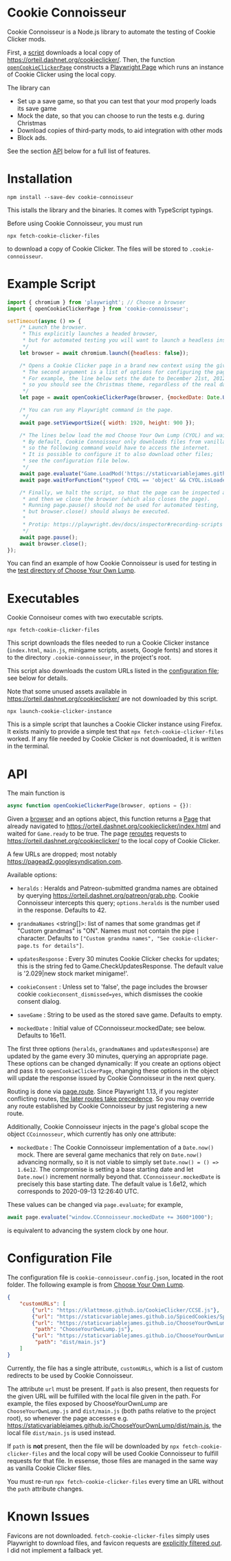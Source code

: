 Cookie Connoisseur
==================

Cookie Connoisseur is a Node.js library to automate the testing of Cookie Clicker mods.

First,
a [script](#executables) downloads a local copy of <https://orteil.dashnet.org/cookieclicker/>.
Then,
the function [`openCookieClickerPage`](#api)
constructs a [Playwright Page](https://playwright.dev/docs/api/class-page)
which runs an instance of Cookie Clicker using the local copy.

The library can
- Set up a save game,
    so that you can test that your mod properly loads its save game
- Mock the date,
    so that you can choose to run the tests e.g. during Christmas
- Download copies of third-party mods,
    to aid integration with other mods
- Block ads.

See the section [API](#api) below for a full list of features.


Installation
============

    npm install --save-dev cookie-connoisseur

This istalls the library and the binaries.
It comes with TypeScript typings.

Before using Cookie Connoisseur,
you must run

    npx fetch-cookie-clicker-files

to download a copy of Cookie Clicker.
The files will be stored to `.cookie-connoisseur`.


Example Script
==============

```javascript
import { chromium } from 'playwright'; // Choose a browser
import { openCookieClickerPage } from 'cookie-connoisseur';

setTimeout(async () => {
    /* Launch the browser.
     * This explicitly launches a headed browser,
     * but for automated testing you will want to launch a headless instance.
     */
    let browser = await chromium.launch({headless: false});

    /* Opens a Cookie Clicker page in a brand new context using the given browser.
     * The second argument is a list of options for configuring the page.
     * For example, the line below sets the date to December 21st, 2012,
     * so you should see the Christmas theme, regardless of the real date!
     */
    let page = await openCookieClickerPage(browser, {mockedDate: Date.UTC(2012, 11, 21)});

    /* You can run any Playwright command in the page.
     */
    await page.setViewportSize({ width: 1920, height: 900 });

    /* The lines below load the mod Choose Your Own Lump (CYOL) and waits for it to load.
     * By default, Cookie Connoisseur only downloads files from vanilla Cookie Clicker,
     * so the following command would have to access the internet.
     * It is possible to configure it to also download other files;
     * see the configuration file below.
     */
    await page.evaluate("Game.LoadMod('https://staticvariablejames.github.io/ChooseYourOwnLump/ChooseYourOwnLump.js')");
    await page.waitForFunction("typeof CYOL == 'object' && CYOL.isLoaded"); // This line is CYOL-specific

    /* Finally, we halt the script, so that the page can be inspected and interacted with,
     * and then we close the browser (which also closes the page).
     * Running page.pause() should not be used for automated testing,
     * but browser.close() should always be executed.
     *
     * Protip: https://playwright.dev/docs/inspector#recording-scripts
     */
    await page.pause();
    await browser.close();
});
```

You can find an example of how Cookie Connoisseur is used for testing
in the [test directory of Choose Your Own Lump](
    https://github.com/staticvariablejames/ChooseYourOwnLump/tree/master/test
).


Executables
===========

Cookie Connoiseur comes with two executable scripts.

    npx fetch-cookie-clicker-files

This script downloads the files needed to run a Cookie Clicker instance
(`index.html`, `main.js`, minigame scripts, assets, Google fonts)
and stores it to the directory `.cookie-connoisseur`,
in the project's root.

This script also downloads the custom URLs listed in the [configuration file](#configuration-file);
see below for details.

Note that some unused assets available in <https://orteil.dashnet.org/cookieclicker/>
are not downloaded by this script.

    npx launch-cookie-clicker-instance

This is a simple script that launches a Cookie Clicker instance using Firefox.
It exists mainly to provide a simple test that `npx fetch-cookie-clicker-files` worked.
If any file needed by Cookie Clicker is not downloaded,
it is written in the terminal.


API
===

The main function is

```javascript
async function openCookieClickerPage(browser, options = {}): 
```

Given a [browser](https://playwright.dev/docs/api/class-browser/)
and an options abject,
this function returns a [Page](https://playwright.dev/docs/api/class-page)
that already navigated to <https://orteil.dashnet.org/cookieclicker/index.html>
and waited for `Game.ready` to be true.
The page [reroutes](https://playwright.dev/docs/api/class-route)
requests to <https://orteil.dashnet.org/cookieclicker/> to the local copy of Cookie Clicker.

A few URLs are dropped;
most notably <https://pagead2.googlesyndication.com>.

Available options:

-   `heralds` <number>: Heralds and Patreon-submitted grandma names are obtained by querying
        <https://orteil.dashnet.org/patreon/grab.php>. Cookie Connoisseur intercepts this query;
        `options.heralds` is the number used in the response.
        Defaults to 42.

-   `grandmaNames` <string[]>: list of names that some grandmas get if "Custom grandmas" is "ON".
        Names must not contain the pipe `|` character.
        Defaults to `["Custom grandma names", "See cookie-clicker-page.ts for details"]`.

-   `updatesResponse` <string>: Every 30 minutes Cookie Clicker checks for updates;
        this is the string fed to Game.CheckUpdatesResponse.
        The default value is '2.029|new stock market minigame!'.

-   `cookieConsent` <boolean>: Unless set to 'false',
        the page includes the browser cookie `cookieconsent_dismissed=yes`,
        which dismisses the cookie consent dialog.

-   `saveGame` <string>: String to be used as the stored save game.
        Defaults to empty.

-   `mockedDate` <number>: Initial value of CConnoisseur.mockedDate; see below.
        Defaults to 16e11.

The first three options
(`heralds`, `grandmaNames` and `updatesResponse`)
are updated by the game every 30 minutes,
querying an appropriate page.
These options can be changed dynamically:
If you create an options object and pass it to `openCookieClickerPage`,
changing these options in the object will update the response issued by Cookie Connoisseur
in the next query.

Routing is done via [page.route](https://playwright.dev/docs/api/class-page#page-route).
Since Playwright 1.13,
if you register conflicting routes,
[the later routes take precedence](https://github.com/microsoft/playwright/issues/7394).
So you may override any route established by Cookie Connoisseur
by just registering a new route.

Additionally,
Cookie Connoisseur injects in the page's global scope the object `CCoinnosseur`,
which currently has only one attribute:
-   `mockedDate` <number>: The Cookie Connoisseur implementation of a `Date.now()` mock.
        There are several game mechanics that rely on `Date.now()` advancing normally,
        so it is not viable to simply set `Date.now() = () => 1.6e12`.
        The compromise is setting a base starting date
        and let `Date.now()` increment normally beyond that.
        `CConnoisseur.mockedDate` is precisely this base starting date.
        The default value is 1.6e12, which corresponds to 2020-09-13 12:26:40 UTC.

These values can be changed via `page.evaluate`;
for example,
```javascript
await page.evaluate("window.CConnoisseur.mockedDate += 3600*1000");
```
is equivalent to advancing the system clock by one hour.


Configuration File
==================

The configuration file is `cookie-connoisseur.config.json`,
located in the root folder.
The following example is from [Choose Your Own Lump](
https://github.com/staticvariablejames/ChooseYourOwnLump/blob/master/cookie-connoisseur.config.json
).

```json
{
    "customURLs": [
        {"url": "https://klattmose.github.io/CookieClicker/CCSE.js"},
        {"url": "https://staticvariablejames.github.io/SpicedCookies/Spice.js"},
        {"url": "https://staticvariablejames.github.io/ChooseYourOwnLump/ChooseYourOwnLump.js",
         "path": "ChooseYourOwnLump.js"},
        {"url": "https://staticvariablejames.github.io/ChooseYourOwnLump/dist/main.js",
         "path": "dist/main.js"}
    ]
}
```

Currently,
the file has a single attribute,
`customURLs`,
which is a list of custom redirects to be used by Cookie Connoisseur.

The attribute `url` must be present.
If `path` is also present,
then requests for the given URL will be fulfilled with the local file given in the path.
For example,
the files exposed by ChooseYourOwnLump are `ChooseYourOwnLump.js` and `dist/main.js`
(both paths relative to the project root),
so whenever the page accesses e.g.
<https://staticvariablejames.github.io/ChooseYourOwnLump/dist/main.js>,
the local file `dist/main.js` is used instead.

If `path` is **not** present,
then the file will be downloaded by `npx fetch-cookie-clicker-files`
and the local copy will be used Cookie Connoisseur to fulfill requests for that file.
In essense,
those files are managed in the same way as vanilla Cookie Clicker files.

You must re-run `npx fetch-cookie-clicker-files`
every time an URL without the `path` attribute changes.


Known Issues
============

Favicons are not downloaded.
`fetch-cookie-clicker-files` simply uses Playwright to download files,
and favicon requests
are [explicitly filtered out](https://github.com/microsoft/playwright/issues/7493).
I did not implement a fallback yet.
